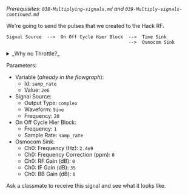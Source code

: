 _Prerequisites: `038-Multiplying-signals.md` and `039-Multiply-signals-continued.md`_

We're going to send the pulses that we created to the Hack RF. 

```
Signal Source  -->  On Off Cycle Hier Block  -->  Time Sink 
                                             -->  Osmocom Sink
```

<details><summary>_Why no Throttle?_</summary>
<p>
  
------
  
You always use a Throttle if you're doing a pure simulation (as we were doing before), but you should never use a Throttle if you are working with audio hardware or SDR hardware (as we are doing now).

When working with hardware, the hardware provides the needed throttling to avoid maxing out the CPU. 

When doing a pure simulation, GNU radio will run the blocks as quickly as possible unless it is told to slow down.
  
------
  
</p>
</details>

Parameters:

- Variable (_already in the flowgraph_):
  - Id: `samp_rate`
  - Value: `2e6`
- Signal Source:
  - Output Type: `complex`
  - Waveform: `Sine`
  - Frequency: `20`
- On Off Cycle Hier Block:
  - Frequency: `1`
  - Sample Rate: `samp_rate`
- Osmocom Sink:
  - Ch0: Frequency (Hz): `2.4e9`
  - Ch0: Frequency Correction (ppm): `0`
  - Ch0: RF Gain (dB): `0`
  - Ch0: IF Gain (dB): `35`
  - Ch0: BB Gain (dB): `0`

Ask a classmate to receive this signal and see what it looks like.
